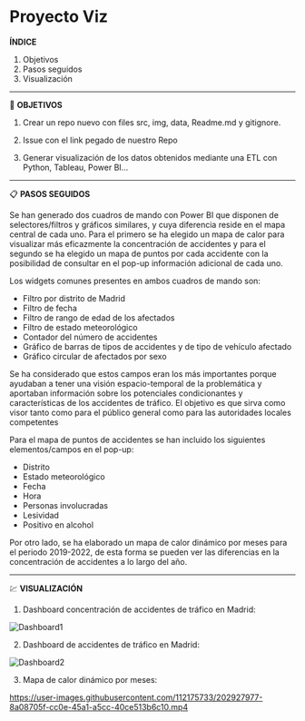 # Proyecto Viz

**ÍNDICE**

1. Objetivos
2. Pasos seguidos
3. Visualización

------------------------------------------

🎯 **OBJETIVOS**

1) Crear un repo nuevo con files src, img, data, Readme.md y gitignore.

2) Issue con el link pegado de nuestro Repo

3) Generar visualización de los datos obtenidos mediante una ETL con Python, Tableau, Power BI...

------------------------------------------

📋 **PASOS SEGUIDOS**

Se han generado dos cuadros de mando con Power BI que disponen de selectores/filtros y gráficos similares, y cuya diferencia reside en el mapa central de cada uno.
Para el primero se ha elegido un mapa de calor para visualizar más eficazmente la concentración de accidentes y para el segundo se ha elegido un mapa de puntos por cada accidente con la posibilidad de consultar en el pop-up información adicional de cada uno.

Los widgets comunes presentes en ambos cuadros de mando son:

  - Filtro por distrito de Madrid
  - Filtro de fecha
  - Filtro de rango de edad de los afectados
  - Filtro de estado meteorológico
  - Contador del número de accidentes
  - Gráfico de barras de tipos de accidentes y de tipo de vehículo afectado
  - Gráfico circular de afectados por sexo

Se ha considerado que estos campos eran los más importantes porque ayudaban a tener una visión espacio-temporal de la problemática y aportaban información sobre los potenciales condicionantes y características de los accidentes de tráfico. El objetivo es que sirva como visor tanto como para el público general como para las autoridades locales competentes

Para el mapa de puntos de accidentes se han incluido los siguientes elementos/campos en el pop-up:

  - Distrito
  - Estado meteorológico
  - Fecha
  - Hora
  - Personas involucradas
  - Lesividad
  - Positivo en alcohol


Por otro lado, se ha elaborado un mapa de calor dinámico por meses para el periodo 2019-2022, de esta forma se pueden ver las diferencias en la concentración de accidentes a lo largo del año.

---------------------------------------

💹 **VISUALIZACIÓN**

1) Dashboard concentración de accidentes de tráfico en Madrid:

![Dashboard1](https://user-images.githubusercontent.com/112175733/203138345-64af7a6b-dbca-4af6-9662-f988f3683a82.png)

2) Dashboard de accidentes de tráfico en Madrid:

![Dashboard2](https://user-images.githubusercontent.com/112175733/203138367-136020f9-b7b3-4941-9d46-6052d52d89a4.png)

3) Mapa de calor dinámico por meses:

https://user-images.githubusercontent.com/112175733/202927977-8a08705f-cc0e-45a1-a5cc-40ce513b6c10.mp4


